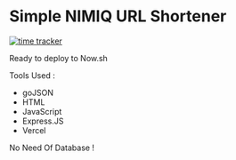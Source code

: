 # Simple NIMIQ URL Shortener
[![time tracker](https://wakatime.com/badge/github/Albermonte/nimiq-shortener.svg)](https://wakatime.com/badge/github/Albermonte/nimiq-shortener)

Ready to deploy to Now.sh

Tools Used :

- goJSON
- HTML
- JavaScript
- Express.JS
- Vercel

No Need Of Database !
